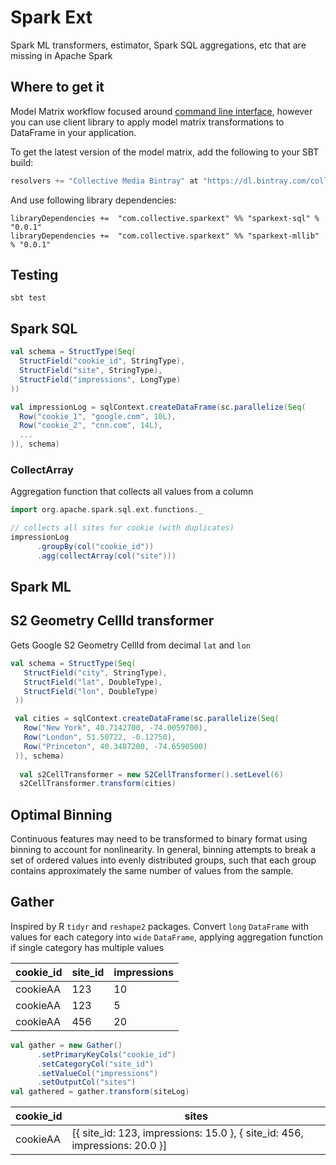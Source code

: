 # Spark Ext

Spark ML transformers, estimator, Spark SQL aggregations, etc that are missing in Apache Spark

## Where to get it

Model Matrix workflow focused around [command line interface](http://collectivemedia.github.io/modelmatrix/doc/cli.html), 
however you can use client library to apply model matrix transformations to DataFrame in your application.

To get the latest version of the model matrix, add the following to your SBT build:

``` scala
resolvers += "Collective Media Bintray" at "https://dl.bintray.com/collectivemedia/releases"
```

And use following library dependencies:

```
libraryDependencies +=  "com.collective.sparkext" %% "sparkext-sql" % "0.0.1"
libraryDependencies +=  "com.collective.sparkext" %% "sparkext-mllib" % "0.0.1"
```

## Testing

    sbt test
    
## Spark SQL

``` scala
val schema = StructType(Seq(
  StructField("cookie_id", StringType),
  StructField("site", StringType),
  StructField("impressions", LongType)
))

val impressionLog = sqlContext.createDataFrame(sc.parallelize(Seq(
  Row("cookie_1", "google.com", 10L),
  Row("cookie_2", "cnn.com", 14L),
  ...
)), schema)
 ```
    
### CollectArray

Aggregation function that collects all values from a column

``` scala
import org.apache.spark.sql.ext.functions._

// collects all sites for cookie (with duplicates)
impressionLog
      .groupBy(col("cookie_id"))
      .agg(collectArray(col("site")))
```

## Spark ML

## S2 Geometry CellId transformer

Gets Google S2 Geometry CellId from decimal `lat` and `lon`

``` scala
val schema = StructType(Seq(
   StructField("city", StringType),
   StructField("lat", DoubleType),
   StructField("lon", DoubleType)
 ))

 val cities = sqlContext.createDataFrame(sc.parallelize(Seq(
   Row("New York", 40.7142700, -74.0059700),
   Row("London", 51.50722, -0.12750),
   Row("Princeton", 40.3487200, -74.6590500)
 )), schema)
 
  val s2CellTransformer = new S2CellTransformer().setLevel(6)
  s2CellTransformer.transform(cities)
```

## Optimal Binning

Continuous features may need to be transformed to binary format using binning to account for nonlinearity. In general, 
binning attempts to break a set of ordered values into evenly distributed groups, such that each group 
contains approximately the same number of values from the sample.

## Gather

Inspired by R `tidyr` and `reshape2` packages. Convert `long` `DataFrame` with values
for each category into `wide` `DataFrame`, applying aggregation function if single
category has multiple values

cookie_id | site_id | impressions
----------|---------|-------------
 cookieAA |   123   | 10
 cookieAA |   123   | 5
 cookieAA |   456   | 20
 
``` scala
val gather = new Gather()
      .setPrimaryKeyCols("cookie_id")
      .setCategoryCol("site_id")
      .setValueCol("impressions")
      .setOutputCol("sites")
val gathered = gather.transform(siteLog)      
```

cookie_id | sites
----------|-------------
cookieAA  | [{ site_id: 123, impressions: 15.0 }, { site_id: 456, impressions: 20.0 }]
